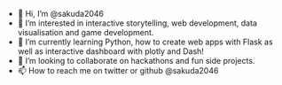 - 👋 Hi, I’m @sakuda2046
- 👀 I’m interested in interactive storytelling, web development, data visualisation and game development.
- 🌱 I’m currently learning Python, how to create web apps with Flask as well as interactive dashboard with plotly and Dash!
- 💞️ I’m looking to collaborate on hackathons and fun side projects.
- 📫 How to reach me on twitter or github @sakuda2046

<!---
sakuda2046/sakuda2046 is a ✨ special ✨ repository because its `README.md` (this file) appears on your GitHub profile.
You can click the Preview link to take a look at your changes.
--->
